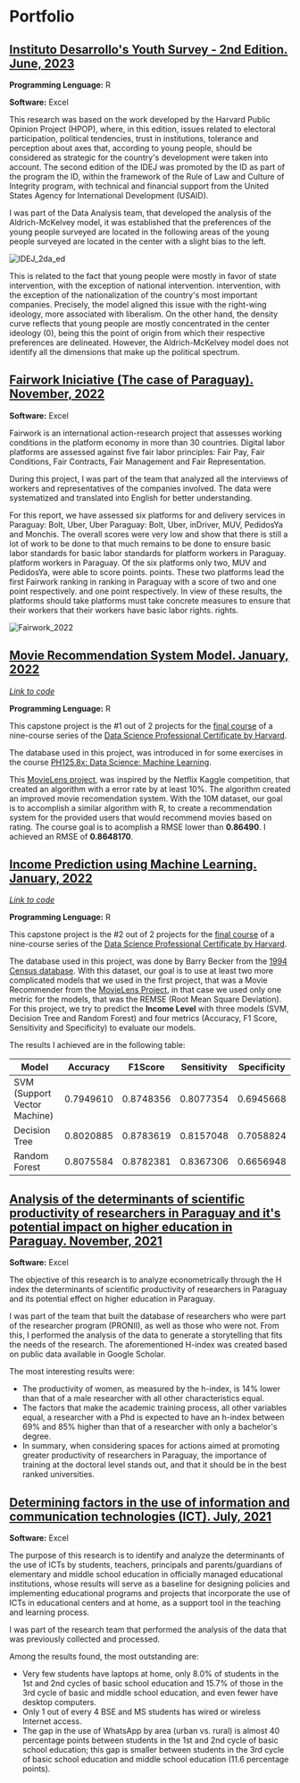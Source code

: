 # Portfolio

## [Instituto Desarrollo's Youth Survey - 2nd Edition. June, 2023](https://desarrollo.edu.py/wp-content/uploads/2023/06/Informe-de-resultados-del-ID-2da-Edicion.pdf)

**Programming Lenguage:** R

**Software:** Excel

This research was based on the work developed by the Harvard Public Opinion Project (HPOP), where, in this edition, issues related to electoral participation, political tendencies, trust in institutions, tolerance and perception about axes that, according to young people, should be considered as strategic for the country's development were taken into account. The second edition of the IDEJ was promoted by the ID as part of the program 
the ID, within the framework of the Rule of Law and Culture of Integrity program, with technical and financial support from the United States Agency for International Development (USAID).

I was part of the Data Analysis team, that developed the analysis of the Aldrich-McKelvey model, it was established that the preferences of the young people surveyed are located in the following areas of the young people surveyed are located in the center with a slight bias to the left. 

![IDEJ_2da_ed](/images/IDEJ_2da_ed.png)

This is related to the fact that young people were mostly in favor of state intervention, with the exception of national intervention. 
intervention, with the exception of the nationalization of the country's most important companies. Precisely, the model aligned this issue with the right-wing ideology, more associated with liberalism. 
On the other hand, the density curve reflects that young people are mostly concentrated in the center ideology (0), being this the point of origin from which their respective preferences are delineated. However, the Aldrich-McKelvey model does not identify all the dimensions that make up the political spectrum. 

## [Fairwork Iniciative (The case of Paraguay). November, 2022](https://www.tedic.org/wp-content/uploads/2022/11/Fairwork-Paraguay-Report-2022-ES.pdf)

**Software:** Excel

Fairwork is an international action-research project that assesses working conditions in the platform economy in more than 30 countries. Digital labor platforms are assessed against five fair labor principles: Fair Pay, Fair Conditions, Fair Contracts, Fair Management and Fair Representation.

During this project, I was part of the team that analyzed all the interviews of workers and representatives of the companies involved. The data were systematized and translated into English for better understanding.

For this report, we have assessed six platforms for and delivery services in Paraguay: Bolt, Uber, Uber Paraguay: Bolt, Uber, inDriver, MUV, PedidosYa and Monchis. 
The overall scores were very low and show that there is still a lot of work to be done to that much remains to be done to ensure basic labor standards for basic labor standards for platform workers in Paraguay. platform workers in Paraguay. Of the six platforms only two, MUV and PedidosYa, were able to score points. points. These two platforms lead the first Fairwork ranking in ranking in Paraguay with a score of two and one point respectively. and one point respectively. In view of these results, the platforms should take platforms must take concrete measures to ensure that their workers that their workers have basic labor rights. 
rights.

![Fairwork_2022](/images/Fairwork_tedic_2022.png)

## [Movie Recommendation System Model. January, 2022](https://1drv.ms/b/s!ApIvbFGNCRDNgtVUkAGyWm85arnEvg?e=U1EZyH)

*[Link to code](https://github.com/kevinDjane/Movielens_KevinJane)*

**Programming Lenguage:** R

This capstone project is the #1 out of 2 projects for the [final course](https://pll.harvard.edu/course/data-science-capstone?delta=3) of a nine-course series of the [Data Science Professional Certificate by Harvard](https://pll.harvard.edu/series/professional-certificate-data-science).

The database used in this project, was introduced in for some exercises in the course [PH125.8x: Data Science: Machine Learning](https://pll.harvard.edu/course/data-science-machine-learning?delta=0). 

This [MovieLens project](https://dl.acm.org/doi/10.1145/2827872), was inspired by the Netflix Kaggle competition, that created an algorithm with a error rate by at least 10%. The algorithm created an improved movie recomendation system.
With the 10M dataset, our goal is to accomplish a similar algorithm with R, to create a recommendation system for the provided users that would recommend movies based on rating. The course goal is to acomplish a RMSE lower than **0.86490**. I achieved an RMSE of **0.8648170**.

## [Income Prediction using Machine Learning. January, 2022](https://1drv.ms/b/s!ApIvbFGNCRDNgtVTqpL9fJRau2MV7g?e=1W5mLC)

*[Link to code](https://github.com/kevinDjane/PredictingIncome_Adult_Data_Base)*

**Programming Lenguage:** R

This capstone project is the #2 out of 2 projects for the [final course](https://pll.harvard.edu/course/data-science-capstone?delta=3) of a nine-course series of the [Data Science Professional Certificate by Harvard](https://pll.harvard.edu/series/professional-certificate-data-science).

The database used in this project, was done by Barry Becker from the [1994 Census database](https://archive.ics.uci.edu/ml/datasets/census+income). 
With this dataset, our goal is to use at least two more complicated models that we used in the first project, that was a Movie Recommender from the [MovieLens Project](https://dl.acm.org/doi/10.1145/2827872), in that case we used only one metric for the models, that was the REMSE (Root Mean Square Deviation).
For this project, we try to predict the **Income Level** with three models (SVM, Decision Tree and Random Forest) and four metrics (Accuracy, F1 Score, Sensitivity and Specificity) to evaluate our models.

The results I achieved are in the following table:

| Model                           | Accuracy   | F1Score    | Sensitivity | Specificity |
|---------------------------------|------------|------------|-------------|-------------|
| SVM (Support Vector Machine)    | 0.7949610  | 0.8748356  | 0.8077354   | 0.6945668   |
| Decision Tree                   | 0.8020885  | 0.8783619  | 0.8157048   | 0.7058824   |
| Random Forest                   | 0.8075584  | 0.8782381  | 0.8367306   | 0.6656948   |


## [Analysis of the determinants of scientific productivity of researchers in Paraguay and it's potential impact on higher education in Paraguay. November, 2021](https://desarrollo.edu.py/wp-content/uploads/2022/12/DIGITAL-Informe-final-PINV18-1532-1.pdf)

**Software:** Excel

The objective of this research is to analyze econometrically through the H index the determinants of scientific productivity of researchers in Paraguay and its potential effect on higher education in Paraguay.

I was part of the team that built the database of researchers who were part of the researcher program (PRONII), as well as those who were not.
From this, I performed the analysis of the data to generate a storytelling that fits the needs of the research.
The aforementioned H-index was created based on public data available in Google Scholar.

The most interesting results were:
- The productivity of women, as measured by the h-index, is 14% lower than that of a male researcher with all other characteristics equal.
- The factors that make the academic training process, all other variables equal, a researcher with a Phd is expected to have an h-index between 69% and 85% higher than that of a researcher with only a bachelor's degree.
- In summary, when considering spaces for actions aimed at promoting greater productivity of researchers in Paraguay, the importance of training at the doctoral level stands out, and that it should be in the best ranked universities.

## [Determining factors in the use of information and communication technologies (ICT). July, 2021](https://oei.int/oficinas/paraguay/publicaciones/factores-determinantes-del-aprovechamiento-de-las-tecnologias-de-la-informacion-y-la-comunicacion-tic-en-la-ensenanza-y-aprendizaje-de-estudiantes-de-la-educacion-escolar-basica-y-educacion-media-de-instituciones-oficiales-de-paraguay)

**Software:** Excel

The purpose of this research is to identify and analyze the determinants of the use of ICTs by students, teachers, principals and parents/guardians of elementary and middle school education in officially managed educational institutions, whose results will serve as a baseline for designing policies and implementing educational programs and projects that incorporate the use of ICTs in educational centers and at home, as a support tool in the teaching and learning process.

I was part of the research team that performed the analysis of the data that was previously collected and processed.

Among the results found, the most outstanding are:
- Very few students have laptops at home, only 8.0% of students in the 1st and 2nd cycles of basic school education and 15.7% of those in the 3rd cycle of basic and middle school education, and even fewer have desktop computers.
- Only 1 out of every 4 BSE and MS students has wired or wireless Internet access.
- The gap in the use of WhatsApp by area (urban vs. rural) is almost 40 percentage points between students in the 1st and 2nd cycle of basic school education; this gap is smaller between students in the 3rd cycle of basic school education and middle school education (11.6 percentage points).











